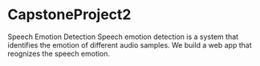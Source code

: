 # CapstoneProject2
Speech Emotion Detection 
Speech emotion detection is a system that identifies the emotion of different audio samples.
We build a web app that reognizes the speech emotion.
